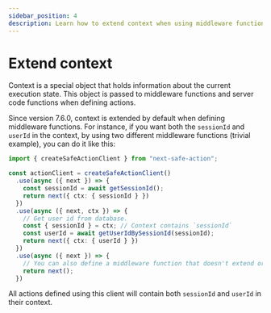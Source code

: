 ```yaml
---
sidebar_position: 4
description: Learn how to extend context when using middleware functions.
---
```


# Extend context

Context is a special object that holds information about the current execution state. This object is passed to middleware functions and server code functions when defining actions.

Since version 7.6.0, context is extended by default when defining middleware functions. For instance, if you want both the `sessionId` and `userId` in the context, by using two different middleware functions (trivial example), you can do it like this:

```typescript
import { createSafeActionClient } from "next-safe-action";

const actionClient = createSafeActionClient()
  .use(async ({ next }) => {
    const sessionId = await getSessionId();
    return next({ ctx: { sessionId } })
  })
  .use(async ({ next, ctx }) => {
    // Get user id from database.
    const { sessionId } = ctx; // Context contains `sessionId`
    const userId = await getUserIdBySessionId(sessionId);
    return next({ ctx: { userId } })
  })
  .use(async ({ next }) => {
    // You can also define a middleware function that doesn't extend or modify the context.
    return next();
  })
```

All actions defined using this client will contain both `sessionId` and `userId` in their context.